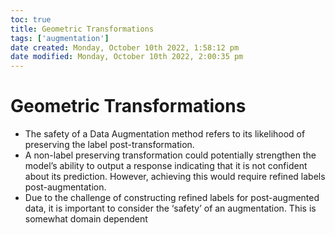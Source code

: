```yaml
---
toc: true
title: Geometric Transformations
tags: ['augmentation']
date created: Monday, October 10th 2022, 1:58:12 pm
date modified: Monday, October 10th 2022, 2:00:35 pm
---
```


# Geometric Transformations
- The safety of a Data Augmentation method refers to its likelihood of preserving the label post-transformation.
- A non-label preserving transformation could potentially strengthen the model’s ability to output a response indicating that it is not confident about its prediction. However, achieving this would require refined labels post-augmentation.
- Due to the challenge of constructing refined labels for post-augmented data, it is important to consider the ‘safety’ of an augmentation. This is somewhat domain dependent



